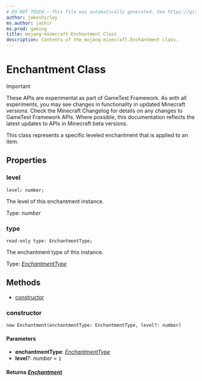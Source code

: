 ```yaml
---
# DO NOT TOUCH — This file was automatically generated. See https://github.com/Mojang/MinecraftScriptingApiDocsGenerator to modify descriptions, examples, etc.
author: jakeshirley
ms.author: jashir
ms.prod: gaming
title: mojang-minecraft.Enchantment Class
description: Contents of the mojang-minecraft.Enchantment class.
---
```

# Enchantment Class
>[!IMPORTANT]
>These APIs are experimental as part of GameTest Framework. As with all experiments, you may see changes in functionality in updated Minecraft versions. Check the Minecraft Changelog for details on any changes to GameTest Framework APIs. Where possible, this documentation reflects the latest updates to APIs in Minecraft beta versions.

This class represents a specific leveled enchantment that is applied to an item.

## Properties
### **level**
`level: number;`

The level of this enchantment instance.

Type: *number*


### **type**
`read-only type: EnchantmentType;`

The enchantment type of this instance.

Type: [*EnchantmentType*](EnchantmentType.md)



## Methods
- [constructor](#constructor)
  
### **constructor**
`
new Enchantment(enchantmentType: EnchantmentType, level?: number)
`

#### **Parameters**
- **enchantmentType**: [*EnchantmentType*](EnchantmentType.md)
- **level**?: *number* = `1`

#### **Returns** [*Enchantment*](Enchantment.md)


